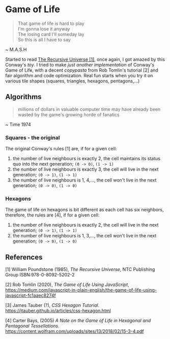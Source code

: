# Game of Life
> That game of life is hard to play  
I'm gonna lose it anyway  
The losing card I'll someday lay  
So this is all I have to say  

~ M.A.S.H

Started to read [The Recursive Universe [1]](https://www.amazon.co.uk/Recursive-Universe-Complexity-Scientific-Knowledge/dp/048649098X), 
once again, I got amazed by this Conway's _toy_. I tried to make _just another implementation_ of Conway's Game of Life, with
a decent _copypasta_ from Rob Tomlin's tutorial [2] and fair algorithm and code optimization. Real fun starts when you
try it on various tile shapes (squares, triangles, hexagons, pentagons,...)

## Algorithms
> millions of dollars in valuable computer time may have already been wasted by the game's growing horde of fanatics

~ Time 1974  

### Squares - the original
The original Conway's rules [1] are, if for a given cell:
1. the number of live neighbours is exactly 2, the cell maintains its status quo into the next generation; `(0 -> 0)`, `(1 -> 1)`
2. the number of live neighbours is exactly 3, the cell will live in the next generation; `(0 -> 1)`, `(1 -> 1)`
3. the number of live neighbours is 1, 4,..., the cell won't live in the next generation; `(0 -> 0)`, `(1 -> 0)`

### Hexagons
The game of life on hexagons is bit different as each cell has six neighbors, therefore, the rules are [4], 
if for a given cell:  
1. the number of live neighbours is exactly 2, the cell will live in the next generation; `(0 -> 1)`, `(1 -> 1)`  
2. the number of live neighbours is 1, 3,..., the cell won't live in the next generation; `(0 -> 0)`, `(1 -> 0)`  

## References
[1] William Poundstone (1985), _The Recursive Universe_, NTC Publishing Group ISBN:978-0-8092-5202-2

[2] Rob Tomlin (2020), _The Game of Life Using JavaScript_,  
https://medium.com/javascript-in-plain-english/the-game-of-life-using-javascript-fc1aaec8274f

[3] James Tauber (?), _CSS Hexagon Tutorial._ https://jtauber.github.io/articles/css-hexagon.html  

[4] Carter Bays, (2005) _A Note on the Game of Life in Hexagonal and Pentagonal Tessellations._ https://content.wolfram.com/uploads/sites/13/2018/02/15-3-4.pdf

